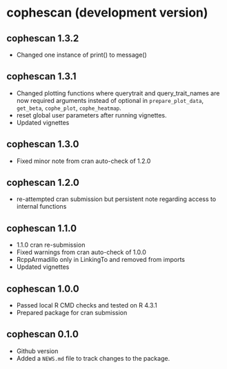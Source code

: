 # cophescan (development version)

## cophescan 1.3.2

-   Changed one instance of print() to message()

## cophescan 1.3.1

-   Changed plotting functions where querytrait and query_trait_names are now required arguments instead of optional in `prepare_plot_data`, `get_beta`, `cophe_plot`, `cophe_heatmap`.
-   reset global user parameters after running vignettes.
-   Updated vignettes

## cophescan 1.3.0

-   Fixed minor note from cran auto-check of 1.2.0

## cophescan 1.2.0

-   re-attempted cran submission but persistent note regarding access to internal functions

## cophescan 1.1.0

-   1.1.0 cran re-submission
-   Fixed warnings from cran auto-check of 1.0.0
-   RcppArmadillo only in LinkingTo and removed from imports
-   Updated vignettes

## cophescan 1.0.0

-   Passed local R CMD checks and tested on R 4.3.1
-   Prepared package for cran submission

## cophescan 0.1.0

-   Github version
-   Added a `NEWS.md` file to track changes to the package.
